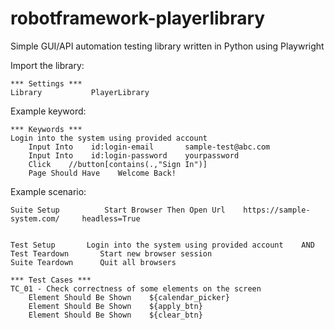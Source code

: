 # robotframework-playerlibrary
Simple GUI/API automation testing library written in Python using Playwright

Import the library:
```
*** Settings ***
Library           PlayerLibrary
```
Example keyword:
```
*** Keywords ***
Login into the system using provided account
    Input Into    id:login-email       sample-test@abc.com
    Input Into    id:login-password    yourpassword
    Click    //button[contains(.,"Sign In")]
    Page Should Have    Welcome Back!

```
Example scenario:
```
Suite Setup          Start Browser Then Open Url    https://sample-system.com/     headless=True


Test Setup       Login into the system using provided account    AND
Test Teardown       Start new browser session
Suite Teardown      Quit all browsers

*** Test Cases ***
TC_01 - Check correctness of some elements on the screen
    Element Should Be Shown    ${calendar_picker}
    Element Should Be Shown    ${apply_btn}
    Element Should Be Shown    ${clear_btn}
```